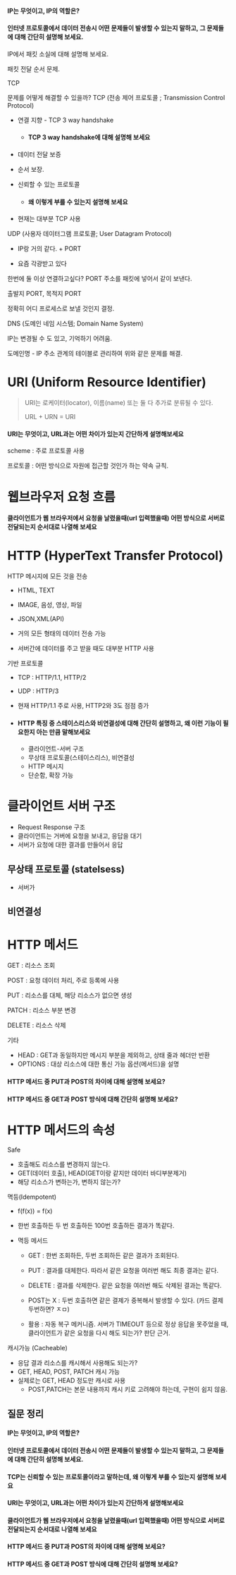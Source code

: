 #### IP는 무엇이고, IP의 역할은?



#### 인터넷 프로토콜에서 데이터 전송시 어떤 문제들이 발생할 수 있는지 말하고, 그 문제들에 대해 간단히 설명해 보세요.

IP에서 패킷 소실에 대해 설명해 보세요.

패킷 전달 순서 문제.



TCP

문제를 어떻게 해결할 수 있을까? TCP (전송 제어 프로토콜 ; Transmission Control Protocol)

- 연결 지향 - TCP 3 way handshake

  - #### TCP 3 way handshake에 대해 설명해 보세요

- 데이터 전달 보증

- 순서 보장.

- 신뢰할 수 있는 프로토콜

  - #### 왜 이렇게 부를 수 있는지 설명해 보세요

- 현재는 대부분 TCP 사용



UDP (사용자 데이터그램 프로토콜; User Datagram Protocol)

- IP랑 거의 같다.  + PORT

- 요즘 각광받고 있다





한번에 둘 이상 연결하고싶다? PORT 주소를 패킷에 넣어서 같이 보낸다.

출발지 PORT, 목적지 PORT

정확히 어디 프로세스로 보낼 것인지 결정. 



DNS (도메인 네임 시스템; Domain Name System)

IP는 변경될 수 도 있고, 기억하기 어려움.

도메인명 - IP 주소 관계의 테이블로 관리하여 위와 같은 문제를 해결.





# URI (Uniform Resource Identifier)

> URI는 로케이터(locator), 이름(name) 또는 둘 다 추가로 분류될 수 있다.
>
> URL + URN = URI



#### URI는 무엇이고, URL과는 어떤 차이가 있는지 간단하게 설명해보세요



scheme : 주로 프로토콜 사용

프로토콜 : 어떤 방식으로 자원에 접근할 것인가 하는 약속 규칙.





# 웹브라우저 요청 흐름

#### 클라이언트가 웹 브라우저에서 요청을 날렸을때(url 입력했을때) 어떤 방식으로 서버로 전달되는지 순서대로 나열해 보세요





# HTTP (HyperText Transfer Protocol)

HTTP 메시지에 모든 것을 전송

- HTML, TEXT

- IMAGE, 음성, 영상, 파일
- JSON,XML(API)
- 거의 모든 형태의 데이터 전송 가능
- 서버간에 데이터를 주고 받을 때도 대부분 HTTP 사용



기반 프로토콜

- TCP : HTTP/1.1, HTTP/2

- UDP : HTTP/3

- 현재 HTTP/1.1 주로 사용, HTTP2와 3도 점점 증가

- #### HTTP 특징 중 스테이스리스와 비연결성에 대해 간단히 설명하고, 왜 이런 기능이 필요한지 아는 만큼 말해보세요

  - 클라이언트-서버 구조
  - 무상태 프로토콜(스테이스리스), 비연결성
  - HTTP 메시지
  - 단순함, 확장 가능



# 클라이언트 서버 구조

- Request Response 구조
- 클라이언트는 거버에 요청을 보내고, 응답을 대기
- 서버가 요청에 대한 결과를 만들어서 응답





## 무상태 프로토콜 (statelsess)

- 서버가 



## 비연결성







# HTTP 메서드



GET : 리소스 조회

POST : 요청 데이터 처리, 주로 등록에 사용

PUT : 리소스를 대체, 해당 리소스가 없으면 생성

PATCH : 리소스 부분 변경

DELETE : 리소스 삭제

기타

- HEAD : GET과 동일하지만 메시지 부분을 제외하고, 상태 줄과 헤더만 반환
- OPTIONS : 대상 리소스에 대한 통신 가능 옵션(메서드)을 설명



#### HTTP 메서드 중 PUT과 POST의 차이에 대해 설명해 보세요?

#### HTTP 메서드 중 GET과 POST 방식에 대해 간단히 설명해 보세요?





# HTTP 메서드의 속성

Safe

- 호출해도 리소스를 변경하지 않는다.
- GET(데이터 호출), HEAD(GET이랑 같지만 데이터 바디부분제거)
- 해당 리소스가 변하는가, 변하지 않는가?



멱등(Idempotent)

- f(f(x)) = f(x)

- 한번 호출하든 두 번 호출하든 100번 호출하든 결과가 똑같다.

- 멱등 메서드

  - GET : 한번 조회하든, 두번 조회하든 같은 결과가 조회된다.
  - PUT : 결과를 대체한다. 따라서 같은 요청을 여러번 해도 최종 결과는 같다.
  - DELETE : 결과를 삭제한다. 같은 요청을 여러번 해도 삭제된 결과는 똑같다.
  - POST는 X : 두번 호출하면 같은 결제가 중복해서 발생할 수 있다. (카드 결제 두번하면? ㅈㅁ)

  - 활용 : 자동 복구 메커니즘. 서버가 TIMEOUT 등으로 정상 응답을 못주었을 때, 클라이언트가 같은 요청을 다시 해도 되는가? 판단 근거.



캐시가능 (Cacheable)

- 응답 결과 리소스를 캐시해서 사용해도 되는가?
- GET, HEAD, POST, PATCH 캐시 가능
- 실제로는 GET, HEAD 정도만 캐시로 사용
  - POST,PATCH는 본문 내용까지 캐시 키로 고려해야 하는데, 구현이 쉽지 않음.





## 질문 정리



#### IP는 무엇이고, IP의 역할은?

#### 인터넷 프로토콜에서 데이터 전송시 어떤 문제들이 발생할 수 있는지 말하고, 그 문제들에 대해 간단히 설명해 보세요.

#### 

#### TCP는 신뢰할 수 있는 프로토콜이라고 말하는데, 왜 이렇게 부를 수 있는지 설명해 보세요



#### URI는 무엇이고, URL과는 어떤 차이가 있는지 간단하게 설명해보세요



#### 클라이언트가 웹 브라우저에서 요청을 날렸을때(url 입력했을때) 어떤 방식으로 서버로 전달되는지 순서대로 나열해 보세요



#### 

#### HTTP 메서드 중 PUT과 POST의 차이에 대해 설명해 보세요?

#### HTTP 메서드 중 GET과 POST 방식에 대해 간단히 설명해 보세요?